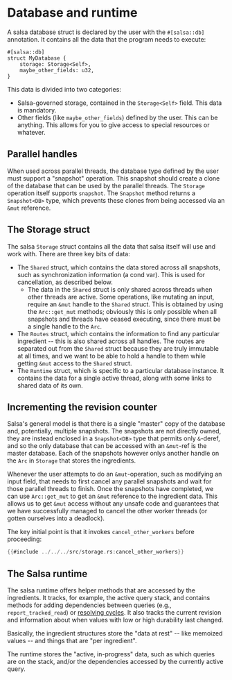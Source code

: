 # Database and runtime

A salsa database struct is declared by the user with the `#[salsa::db]` annotation.
It contains all the data that the program needs to execute:

```rust,ignore
#[salsa::db]
struct MyDatabase {
    storage: Storage<Self>,
    maybe_other_fields: u32,
}
```

This data is divided into two categories:

- Salsa-governed storage, contained in the `Storage<Self>` field. This data is mandatory.
- Other fields (like `maybe_other_fields`) defined by the user. This can be anything. This allows for you to give access to special resources or whatever.

## Parallel handles

When used across parallel threads, the database type defined by the user must support a "snapshot" operation.
This snapshot should create a clone of the database that can be used by the parallel threads.
The `Storage` operation itself supports `snapshot`.
The `Snapshot` method returns a `Snapshot<DB>` type, which prevents these clones from being accessed via an `&mut` reference.

## The Storage struct

The salsa `Storage` struct contains all the data that salsa itself will use and work with.
There are three key bits of data:

- The `Shared` struct, which contains the data stored across all snapshots, such as synchronization information (a cond var). This is used for cancellation, as described below.
  - The data in the `Shared` struct is only shared across threads when other threads are active. Some operations, like mutating an input, require an `&mut` handle to the `Shared` struct. This is obtained by using the `Arc::get_mut` methods; obviously this is only possible when all snapshots and threads have ceased executing, since there must be a single handle to the `Arc`.
- The `Routes` struct, which contains the information to find any particular ingredient -- this is also shared across all handles. The routes are separated out from the `Shared` struct because they are truly immutable at all times, and we want to be able to hold a handle to them while getting `&mut` access to the `Shared` struct.
- The `Runtime` struct, which is specific to a particular database instance. It contains the data for a single active thread, along with some links to shared data of its own.

## Incrementing the revision counter

Salsa's general model is that there is a single "master" copy of the database and, potentially, multiple snapshots.
The snapshots are not directly owned, they are instead enclosed in a `Snapshot<DB>` type that permits only `&`-deref,
and so the only database that can be accessed with an `&mut`-ref is the master database.
Each of the snapshots however onlys another handle on the `Arc` in `Storage` that stores the ingredients.

Whenever the user attempts to do an `&mut`-operation, such as modifying an input field, that needs to
first cancel any parallel snapshots and wait for those parallel threads to finish.
Once the snapshots have completed, we can use `Arc::get_mut` to get an `&mut` reference to the ingredient data.
This allows us to get `&mut` access without any unsafe code and
guarantees that we have successfully managed to cancel the other worker threads
(or gotten ourselves into a deadlock).

The key initial point is that it invokes `cancel_other_workers` before proceeding:

```rust
{{#include ../../../src/storage.rs:cancel_other_workers}}
```

## The Salsa runtime

The salsa runtime offers helper methods that are accessed by the ingredients.
It tracks, for example, the active query stack, and contains methods for adding dependencies between queries (e.g., `report_tracked_read`) or [resolving cycles](./cycles.md).
It also tracks the current revision and information about when values with low or high durability last changed.

Basically, the ingredient structures store the "data at rest" -- like memoized values -- and things that are "per ingredient".

The runtime stores the "active, in-progress" data, such as which queries are on the stack, and/or the dependencies accessed by the currently active query.
